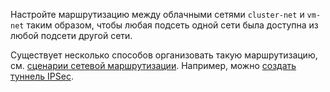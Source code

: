 Настройте маршрутизацию между облачными сетями `cluster-net` и `vm-net` таким образом, чтобы любая подсеть одной сети была доступна из любой подсети другой сети.


Существует несколько способов организовать такую маршрутизацию, см. [сценарии сетевой маршрутизации](../../../tutorials/routing/index.md). Например, можно [создать туннель IPSec](../../../tutorials/routing/ipsec-vpn.md).

